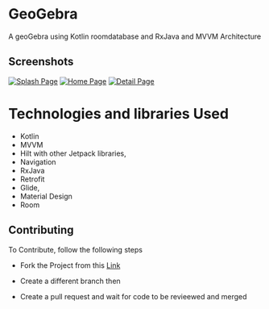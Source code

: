 # GeoGebra
A geoGebra using Kotlin roomdatabase and RxJava and MVVM Architecture

## Screenshots

<a href="https://ibb.co/cLL3qjJ"><img src="https://i.ibb.co/hff90Ss/image.jpg" alt="Splash Page" border="0"></a>
<a href="https://ibb.co/GkxQqtH"><img src="https://i.ibb.co/Xtk6rSr/Capture.jpg" alt="Home Page" border="0"></a>
<a href="https://ibb.co/DY7VPgr"><img src="https://i.ibb.co/kV7Yyw2/2.jpg" alt="Detail Page" border="0"></a>

# Technologies and libraries Used
* Kotlin
* MVVM
* Hilt with other Jetpack libraries, 
* Navigation
* RxJava 
* Retrofit 
* Glide, 
* Material Design 
* Room

## Contributing

To Contribute, follow the following steps

* Fork the Project from this [Link](https://github.com/abdullah-mola/GeoGebrateam)

* Create a different branch then

* Create a pull request and wait for code to be revieewed and merged
